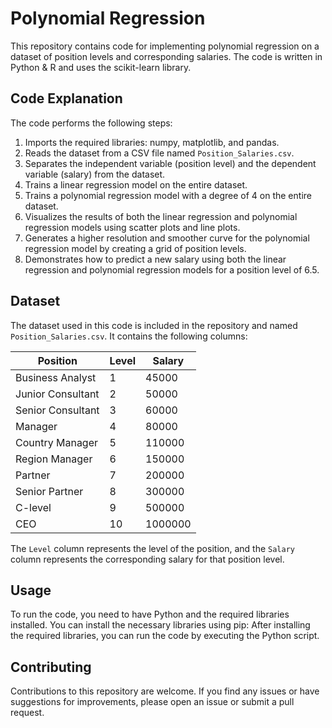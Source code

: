 # Polynomial Regression

This repository contains code for implementing polynomial regression on a dataset of position levels and corresponding salaries. The code is written in Python & R and uses the scikit-learn library.

## Code Explanation

The code performs the following steps:

1. Imports the required libraries: numpy, matplotlib, and pandas.
2. Reads the dataset from a CSV file named `Position_Salaries.csv`.
3. Separates the independent variable (position level) and the dependent variable (salary) from the dataset.
4. Trains a linear regression model on the entire dataset.
5. Trains a polynomial regression model with a degree of 4 on the entire dataset.
6. Visualizes the results of both the linear regression and polynomial regression models using scatter plots and line plots.
7. Generates a higher resolution and smoother curve for the polynomial regression model by creating a grid of position levels.
8. Demonstrates how to predict a new salary using both the linear regression and polynomial regression models for a position level of 6.5.

## Dataset

The dataset used in this code is included in the repository and named `Position_Salaries.csv`. It contains the following columns:

| Position | Level | Salary |
| -------- | ----- | ------ |
| Business Analyst | 1 | 45000 |
| Junior Consultant | 2 | 50000 |
| Senior Consultant | 3 | 60000 |
| Manager | 4 | 80000 |
| Country Manager | 5 | 110000 |
| Region Manager | 6 | 150000 |
| Partner | 7 | 200000 |
| Senior Partner | 8 | 300000 |
| C-level | 9 | 500000 |
| CEO | 10 | 1000000 |

The `Level` column represents the level of the position, and the `Salary` column represents the corresponding salary for that position level.

## Usage

To run the code, you need to have Python and the required libraries installed. You can install the necessary libraries using pip:
After installing the required libraries, you can run the code by executing the Python script.

## Contributing

Contributions to this repository are welcome. If you find any issues or have suggestions for improvements, please open an issue or submit a pull request.
